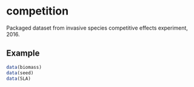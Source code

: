 # competition

Packaged dataset from invasive species competitive effects experiment, 2016.

## Example

``` r
data(biomass)
data(seed)
data(SLA)
```

